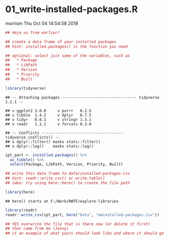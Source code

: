 01\_write-installed-packages.R
================
morrism
Thu Oct 04 14:54:58 2018

``` r
## deja vu from earlier!

## create a data frame of your installed packages
## hint: installed.packages() is the function you need

## optional: select just some of the variables, such as
##   * Package
##   * LibPath
##   * Version
##   * Priority
##   * Built

library(tidyverse)
```

    ## -- Attaching packages --------------------------------- tidyverse 1.2.1 --

    ## v ggplot2 3.0.0     v purrr   0.2.5
    ## v tibble  1.4.2     v dplyr   0.7.5
    ## v tidyr   0.8.1     v stringr 1.3.1
    ## v readr   1.1.1     v forcats 0.3.0

    ## -- Conflicts ------------------------------------ tidyverse_conflicts() --
    ## x dplyr::filter() masks stats::filter()
    ## x dplyr::lag()    masks stats::lag()

``` r
ipt_part <- installed.packages() %>%
  as_tibble() %>%
  select(Package, LibPath, Version, Priority, Built)

## write this data frame to data/installed-packages.csv
## hint: readr::write_csv() or write.table()
## idea: try using here::here() to create the file path

library(here)
```

    ## here() starts at F:/Work/RWTF/explore-libraries

``` r
library(readr)
readr::write_csv(ipt_part, here("Data", "mminstalled-packages.csv"))

## YES overwrite the file that is there now (or delete it first)
## that came from me (Jenny)
## it an example of what yours should look like and where it should go
```
